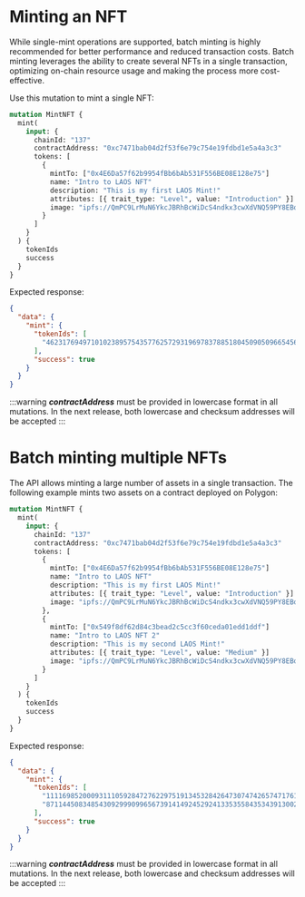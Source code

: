 # Minting an NFT

While single-mint operations are supported, batch minting is highly recommended for better performance and reduced transaction costs. Batch minting leverages the ability to create several NFTs in a single transaction, optimizing on-chain resource usage and making the process more cost-effective.

Use this mutation to mint a single NFT:

```graphql
mutation MintNFT {
  mint(
    input: {
      chainId: "137"
      contractAddress: "0xc7471bab04d2f53f6e79c754e19fdbd1e5a4a3c3"
      tokens: [
        {
          mintTo: ["0x4E6Da57f62b9954fBb6bAb531F556BE08E128e75"]
          name: "Intro to LAOS NFT"
          description: "This is my first LAOS Mint!"
          attributes: [{ trait_type: "Level", value: "Introduction" }]
          image: "ipfs://QmPC9LrMuN6YkcJBRhBcWiDcS4ndkx3cwXdVNQ59PY8EBq"
        }
      ]
    }
  ) {
    tokenIds
    success
  }
}
```

Expected response:

```json
{
  "data": {
    "mint": {
      "tokenIds": [
        "46231769497101023895754357762572931969783788518045090509665456129453327552117"
      ],
      "success": true
    }
  }
}
```
:::warning
_**contractAddress**_ must be provided in lowercase format in all mutations. In the next release, both lowercase and checksum addresses will be accepted
:::

# Batch minting multiple NFTs

The API allows minting a large number of assets in a single transaction. The following example mints two assets on a contract deployed on Polygon:

```graphql
mutation MintNFT {
  mint(
    input: {
      chainId: "137"
      contractAddress: "0xc7471bab04d2f53f6e79c754e19fdbd1e5a4a3c3"
      tokens: [
        {
          mintTo: ["0x4E6Da57f62b9954fBb6bAb531F556BE08E128e75"]
          name: "Intro to LAOS NFT"
          description: "This is my first LAOS Mint!"
          attributes: [{ trait_type: "Level", value: "Introduction" }]
          image: "ipfs://QmPC9LrMuN6YkcJBRhBcWiDcS4ndkx3cwXdVNQ59PY8EBq"
        },
        {
          mintTo: ["0x549f8df62d84c3bead2c5cc3f60ceda01edd1ddf"]
          name: "Intro to LAOS NFT 2"
          description: "This is my second LAOS Mint!"
          attributes: [{ trait_type: "Level", value: "Medium" }]
          image: "ipfs://QmPC9LrMuN6YkcJBRhBcWiDcS4ndkx3cwXdVNQ59PY8EBq"
        }
      ]
    }
  ) {
    tokenIds
    success
  }
}
```

Expected response:

```json
{
  "data": {
    "mint": {
      "tokenIds": [
        "111169852000931110592847276229751913453284264730747426574717612917646668500597",
        "87114450834854309299909965673914149245292413353558435343913002441312424500703"
      ],
      "success": true
    }
  }
}
```

:::warning
_**contractAddress**_ must be provided in lowercase format in all mutations. In the next release, both lowercase and checksum addresses will be accepted
:::